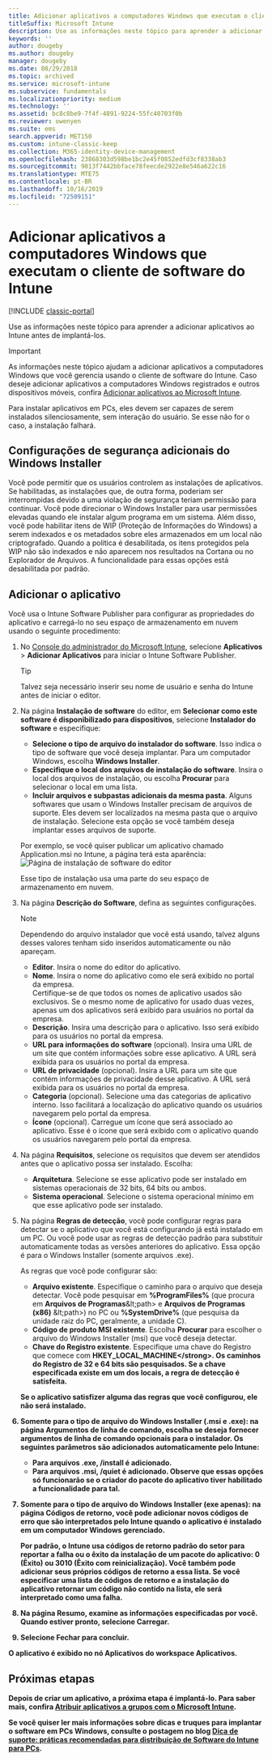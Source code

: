 ```yaml
---
title: Adicionar aplicativos a computadores Windows que executam o cliente de software do Intune
titleSuffix: Microsoft Intune
description: Use as informações neste tópico para aprender a adicionar aplicativos para computadores Windows ao Intune antes de implantá-los.
keywords: ''
author: dougeby
ms.author: dougeby
manager: dougeby
ms.date: 08/29/2018
ms.topic: archived
ms.service: microsoft-intune
ms.subservice: fundamentals
ms.localizationpriority: medium
ms.technology: ''
ms.assetid: bc8c8be9-7f4f-4891-9224-55fc40703f0b
ms.reviewer: owenyen
ms.suite: ems
search.appverid: MET150
ms.custom: intune-classic-keep
ms.collection: M365-identity-device-management
ms.openlocfilehash: 23868303d598be1bc2e45f0852edfd3cf8338ab3
ms.sourcegitcommit: 9013f7442bbface78feecde2922e8e546a622c16
ms.translationtype: MTE75
ms.contentlocale: pt-BR
ms.lasthandoff: 10/16/2019
ms.locfileid: "72509151"
---
```

# <a name="add-apps-for-windows-pcs-that-run-the-intune-software-client"></a>Adicionar aplicativos a computadores Windows que executam o cliente de software do Intune

[!INCLUDE [classic-portal](../includes/classic-portal.md)]

Use as informações neste tópico para aprender a adicionar aplicativos ao Intune antes de implantá-los.

> [!IMPORTANT]
> As informações neste tópico ajudam a adicionar aplicativos a computadores Windows que você gerencia usando o cliente de software do Intune. Caso deseje adicionar aplicativos a computadores Windows registrados e outros dispositivos móveis, confira [Adicionar aplicativos ao Microsoft Intune](../apps/apps-add.md).

Para instalar aplicativos em PCs, eles devem ser capazes de serem instalados silenciosamente, sem interação do usuário. Se esse não for o caso, a instalação falhará.

## <a name="additional-security-settings-for-windows-installer"></a>Configurações de segurança adicionais do Windows Installer
Você pode permitir que os usuários controlem as instalações de aplicativos. Se habilitadas, as instalações que, de outra forma, poderiam ser interrompidas devido a uma violação de segurança teriam permissão para continuar. Você pode direcionar o Windows Installer para usar permissões elevadas quando ele instalar algum programa em um sistema. Além disso, você pode habilitar itens de WIP (Proteção de Informações do Windows) a serem indexados e os metadados sobre eles armazenados em um local não criptografado. Quando a política é desabilitada, os itens protegidos pela WIP não são indexados e não aparecem nos resultados na Cortana ou no Explorador de Arquivos. A funcionalidade para essas opções está desabilitada por padrão. 

## <a name="add-the-app"></a>Adicionar o aplicativo
Você usa o Intune Software Publisher para configurar as propriedades do aplicativo e carregá-lo no seu espaço de armazenamento em nuvem usando o seguinte procedimento:

1. No [Console do administrador do Microsoft Intune](https://manage.microsoft.com), selecione **Aplicativos** &gt; **Adicionar Aplicativos** para iniciar o Intune Software Publisher.

   > [!TIP]
   > Talvez seja necessário inserir seu nome de usuário e senha do Intune antes de iniciar o editor.

2. Na página **Instalação de software** do editor, em **Selecionar como este software é disponibilizado para dispositivos**, selecione **Instalador do software** e especifique:

   - **Selecione o tipo de arquivo do instalador do software**. Isso indica o tipo de software que você deseja implantar. Para um computador Windows, escolha **Windows Installer**.
   - **Especifique o local dos arquivos de instalação do software**. Insira o local dos arquivos de instalação, ou escolha **Procurar** para selecionar o local em uma lista.
   - **Incluir arquivos e subpastas adicionais da mesma pasta**. Alguns softwares que usam o Windows Installer precisam de arquivos de suporte. Eles devem ser localizados na mesma pasta que o arquivo de instalação. Selecione esta opção se você também deseja implantar esses arquivos de suporte.

   Por exemplo, se você quiser publicar um aplicativo chamado Application.msi no Intune, a página terá esta aparência: ![Página de instalação de software do editor](./media/add-apps-for-windows-pcs-in-microsoft-intune/publisher-for-pc.png)

   Esse tipo de instalação usa uma parte do seu espaço de armazenamento em nuvem.

3. Na página **Descrição do Software**, defina as seguintes configurações.

   > [!NOTE]
   > Dependendo do arquivo instalador que você está usando, talvez alguns desses valores tenham sido inseridos automaticamente ou não apareçam.

   - **Editor**. Insira o nome do editor do aplicativo.
   - **Nome**. Insira o nome do aplicativo como ele será exibido no portal da empresa.<br />Certifique-se de que todos os nomes de aplicativo usados são exclusivos. Se o mesmo nome de aplicativo for usado duas vezes, apenas um dos aplicativos será exibido para usuários no portal da empresa.
   - **Descrição**. Insira uma descrição para o aplicativo. Isso será exibido para os usuários no portal da empresa.
   - **URL para informações do software** (opcional). Insira uma URL de um site que contém informações sobre esse aplicativo. A URL será exibida para os usuários no portal da empresa.
   - **URL de privacidade** (opcional). Insira a URL para um site que contém informações de privacidade desse aplicativo. A URL será exibida para os usuários no portal da empresa.
   - **Categoria** (opcional). Selecione uma das categorias de aplicativo interno. Isso facilitará a localização do aplicativo quando os usuários navegarem pelo portal da empresa.
   - **Ícone** (opcional). Carregue um ícone que será associado ao aplicativo. Esse é o ícone que será exibido com o aplicativo quando os usuários navegarem pelo portal da empresa.

4. Na página **Requisitos**, selecione os requisitos que devem ser atendidos antes que o aplicativo possa ser instalado. Escolha:

   - **Arquitetura**. Selecione se esse aplicativo pode ser instalado em sistemas operacionais de 32 bits, 64 bits ou ambos.
   - **Sistema operacional**. Selecione o sistema operacional mínimo em que esse aplicativo pode ser instalado.

5. Na página **Regras de detecção**, você pode configurar regras para detectar se o aplicativo que você está configurando já está instalado em um PC. Ou você pode usar as regras de detecção padrão para substituir automaticamente todas as versões anteriores do aplicativo. Essa opção é para o Windows Installer (somente arquivos .exe).

   As regras que você pode configurar são:
   - **Arquivo existente**. Especifique o caminho para o arquivo que deseja detectar. Você pode pesquisar em **%ProgramFiles%** (que procura em **Arquivos de Programas**\&lt;path&gt; e **Arquivos de Programas (x86)** \&lt;path&gt;) no PC ou **%SystemDrive%** (que pesquisa da unidade raiz do PC, geralmente, a unidade C).
   - **Código de produto MSI existente**. Escolha **Procurar** para escolher o arquivo do Windows Installer (msi) que você deseja detectar.
   - <strong>Chave do Registro existente</strong>. Especifique uma chave do Registro que comece com <strong>HKEY_LOCAL_MACHINE\</strong>. Os caminhos do Registro de 32 e 64 bits são pesquisados. Se a chave especificada existe em um dos locais, a regra de detecção é satisfeita.

   Se o aplicativo satisfizer alguma das regras que você configurou, ele não será instalado.

6. Somente para o tipo de arquivo do **Windows Installer** (.msi e .exe): na página **Argumentos de linha de comando**, escolha se deseja fornecer argumentos de linha de comando opcionais para o instalador.
   Os seguintes parâmetros são adicionados automaticamente pelo Intune:
   - Para arquivos .exe, **/install** é adicionado.
   - Para arquivos .msi, **/quiet** é adicionado.
   Observe que essas opções só funcionarão se o criador do pacote do aplicativo tiver habilitado a funcionalidade para tal.

7. Somente para o tipo de arquivo do **Windows Installer** (exe apenas): na página **Códigos de retorno**, você pode adicionar novos códigos de erro que são interpretados pelo Intune quando o aplicativo é instalado em um computador Windows gerenciado.

   Por padrão, o Intune usa códigos de retorno padrão do setor para reportar a falha ou o êxito da instalação de um pacote do aplicativo: **0** (Êxito) ou **3010** (Êxito com reinicialização). Você também pode adicionar seus próprios códigos de retorno a essa lista. Se você especificar uma lista de códigos de retorno e a instalação do aplicativo retornar um código não contido na lista, ele será interpretado como uma falha.

8. Na página **Resumo**, examine as informações especificadas por você. Quando estiver pronto, selecione **Carregar**.

9. Selecione **Fechar** para concluir.

O aplicativo é exibido no nó **Aplicativos** do workspace **Aplicativos**.

## <a name="next-steps"></a>Próximas etapas

Depois de criar um aplicativo, a próxima etapa é implantá-lo. Para saber mais, confira [Atribuir aplicativos a grupos com o Microsoft Intune](../apps/apps-deploy.md).

Se você quiser ler mais informações sobre dicas e truques para implantar o software em PCs Windows, consulte o postagem no blog [Dica de suporte: práticas recomendadas para distribuição de Software do Intune para PCs](https://support.microsoft.com/en-US/help/2583929).
